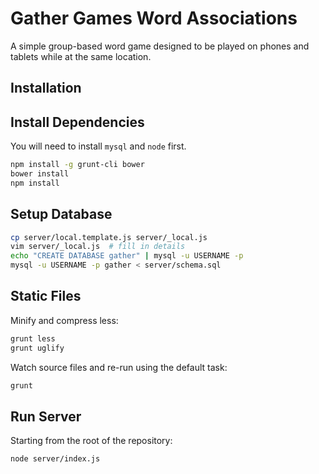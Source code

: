# Gather Games Word Associations

A simple group-based word game designed to be played on phones and tablets
while at the same location.


## Installation

## Install Dependencies

You will need to install `mysql` and `node` first.

```bash
npm install -g grunt-cli bower
bower install
npm install
```

## Setup Database

```bash
cp server/local.template.js server/_local.js
vim server/_local.js  # fill in details
echo "CREATE DATABASE gather" | mysql -u USERNAME -p
mysql -u USERNAME -p gather < server/schema.sql
```

## Static Files

Minify and compress less:

```bash
grunt less
grunt uglify
```

Watch source files and re-run using the default task:

```bash
grunt
```

## Run Server

Starting from the root of the repository:

```bash
node server/index.js
```

